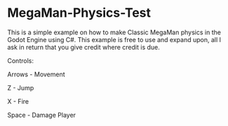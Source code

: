 # MegaMan-Physics-Test

This is a simple example on how to make Classic MegaMan physics in the Godot Engine using C#. This example is free to use and expand upon, all I ask in return that you give credit where credit is due.

Controls:

Arrows - Movement

Z - Jump

X - Fire

Space - Damage Player
